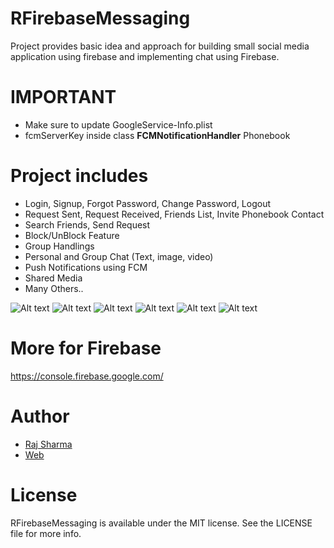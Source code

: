 # RFirebaseMessaging
Project provides basic idea and approach for building small social media application using firebase and implementing chat using Firebase.

# IMPORTANT
* Make sure to update GoogleService-Info.plist
* fcmServerKey inside class **FCMNotificationHandler** Phonebook

# Project includes
* Login, Signup, Forgot Password, Change Password, Logout
* Request Sent, Request Received, Friends List, Invite Phonebook Contact
* Search Friends, Send Request
* Block/UnBlock Feature
* Group Handlings
* Personal and Group Chat (Text, image, video)
* Push Notifications using FCM
* Shared Media
* Many Others..

![Alt text](https://github.com/rheyansh/RFirebaseMessaging/blob/master/MessagingApp/Screenshots/0.png)
![Alt text](https://github.com/rheyansh/RFirebaseMessaging/blob/master/MessagingApp/Screenshots/1.png)
![Alt text](https://github.com/rheyansh/RFirebaseMessaging/blob/master/MessagingApp/Screenshots/2.png)
![Alt text](https://github.com/rheyansh/RFirebaseMessaging/blob/master/MessagingApp/Screenshots/3.png)
![Alt text](https://github.com/rheyansh/RFirebaseMessaging/blob/master/MessagingApp/Screenshots/4.png)
![Alt text](https://github.com/rheyansh/RFirebaseMessaging/blob/master/MessagingApp/Screenshots/5.png)

# More for Firebase
https://console.firebase.google.com/

# Author   

* [Raj Sharma](https://github.com/rheyansh)
* [Web](http://rajsharma.online/)


# License
RFirebaseMessaging is available under the MIT license. See the LICENSE file for more info.

